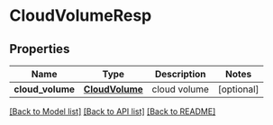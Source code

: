 # CloudVolumeResp

## Properties
Name | Type | Description | Notes
------------ | ------------- | ------------- | -------------
**cloud_volume** | [**CloudVolume**](CloudVolume.md) | cloud volume | [optional] 

[[Back to Model list]](../README.md#documentation-for-models) [[Back to API list]](../README.md#documentation-for-api-endpoints) [[Back to README]](../README.md)


